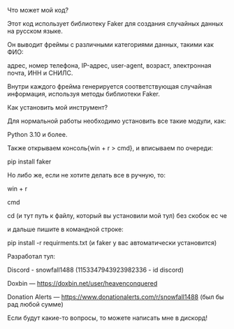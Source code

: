 Что может мой код?

Этот код использует библиотеку Faker для создания случайных данных на русском языке. 

Он выводит фреймы с различными категориями данных, такими как ФИО: 

адрес, номер телефона, IP-адрес, user-agent, возраст, электронная почта, ИНН и СНИЛС. 

Внутри каждого фрейма генерируется соответствующая случайная информация, используя методы библиотеки Faker.


Как установить мой инструмент?

Для нормальной работы необходимо установить все такие модули, как:

Python 3.10 и более.

Также открываем консоль{win + r > cmd}, и вписываем по очереди:

pip install faker

Но либо же, если не хотите делать все в ручную, то:

win + r

cmd

cd (и тут путь к файлу, который вы установили мой тул) без скобок ес че

и дальше пишите в командной строке:

pip install -r requirments.txt (и faker у вас автоматически установится)

Разработал тул:

Discord - snowfall1488 (1153347943923982336 - id discord)

Doxbin — https://doxbin.net/user/heavenconquered

Donation Alerts — https://www.donationalerts.com/r/snowfall1488 (был бы рад любой сумме)

Если будут какие-то вопросы, то можете написать мне в дискорд!
